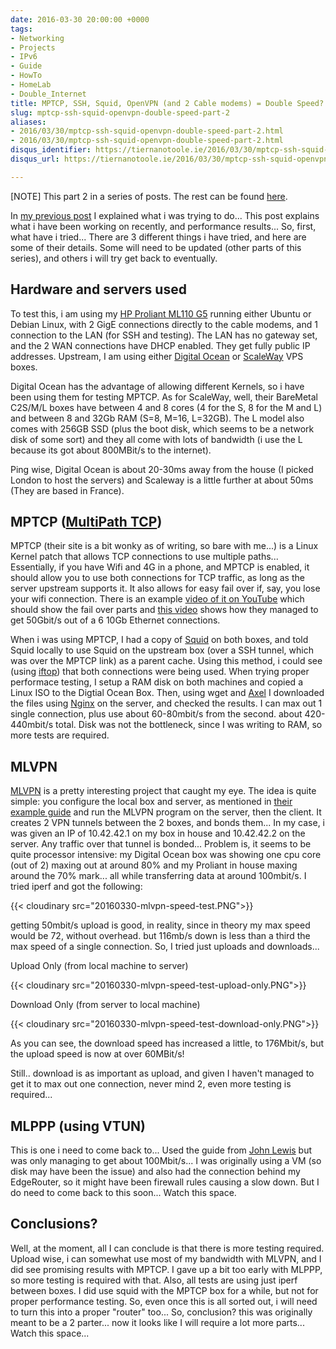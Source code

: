 ```yaml
---
date: 2016-03-30 20:00:00 +0000
tags:
- Networking
- Projects
- IPv6
- Guide
- HowTo
- HomeLab
- Double_Internet
title: MPTCP, SSH, Squid, OpenVPN (and 2 Cable modems) = Double Speed? Not quite... Part 2
slug: mptcp-ssh-squid-openvpn-double-speed-part-2
aliases:
- 2016/03/30/mptcp-ssh-squid-openvpn-double-speed-part-2.html
- 2016/03/30/mptcp-ssh-squid-openvpn-double-speed-part-2.html
disqus_identifier: https://tiernanotoole.ie/2016/03/30/mptcp-ssh-squid-openvpn-double-speed-part-2.html
disqus_url: https://tiernanotoole.ie/2016/03/30/mptcp-ssh-squid-openvpn-double-speed-part-2.html

---
```

 
 
\[NOTE\] This part 2 in a series of posts. The rest can be found [here](https://www.tiernanotoole.ie/tag/Double_Internet/).

In [my previous post](https://www.tiernanotoole.ie/2016/03/22/2-Cable-Modems-Double-Internet-Speed-part1.html) I explained what i was trying to do... This post explains what i have been working on recently, and performance results...
So, first, what have i tried... There are 3 different things i have tried, and here are some of their details. Some will need to be updated (other parts of this series), and others i will try get back to eventually.

## Hardware and servers used

To test this, i am using my [HP Proliant ML110 G5](https://www.tiernanotoole.ie/Computers/proliantml110.html) running either Ubuntu or Debian Linux, with 2 GigE connections directly to the cable modems, and 1 connection to the LAN (for SSH and testing). The LAN has no gateway set, and the 2 WAN connections have DHCP enabled. They get fully public IP addresses. Upstream, I am using either [Digital Ocean](https://m.do.co/c/d4d345b83b55) or [ScaleWay](http://www.scaleway.com) VPS boxes.

Digital Ocean has the advantage of allowing different Kernels, so i have been using them for testing MPTCP. As for ScaleWay, well, their BareMetal C2S/M/L boxes have between 4 and 8 cores (4 for the S, 8 for the M and L) and between 8 and 32Gb RAM (S=8, M=16, L=32GB). The L model also comes with 256GB SSD (plus the boot disk, which seems to be a network disk of some sort) and they all come with lots of bandwidth (i use the L because its got about 800MBit/s to the internet).

Ping wise, Digital Ocean is about 20-30ms away from the house (I picked London to host the servers) and Scaleway is a little further at about 50ms (They are based in France).

## MPTCP ([MultiPath TCP](http://www.multipath-tcp.org))

MPTCP (their site is a bit wonky as of writing, so bare with me...) is a Linux Kernel patch that allows TCP connections to use multiple paths... Essentially, if you have Wifi and 4G in a phone, and MPTCP is enabled, it should allow you to use both connections for TCP traffic, as long as the server upstream supports it. It also allows for easy fail over if, say, you lose your wifi connection. There is an example [video of it on YouTube](https://youtu.be/VWN0ctPi5cw) which should show the fail over parts and [this video](https://www.youtube.com/watch?v=VMdPI9Cfi9k) shows how they managed to get 50Gbit/s out of a 6 10Gb Ethernet connections.

When i was using MPTCP, I had a copy of [Squid](http://www.squid-cache.org) on both boxes, and told Squid locally to use Squid on the upstream box (over a SSH tunnel, which was over the MPTCP link) as a parent cache. Using this method, i could see (using [iftop](http://www.ex-parrot.com/pdw/iftop/)) that both connections were being used. When trying proper performace testing, I setup a RAM disk on both machines and copied a Linux ISO to the Digtial Ocean Box. Then, using wget and [Axel](http://axel.alioth.debian.org/) I downloaded the files using [Nginx](https://www.nginx.com/) on the server, and checked the results. I can max out 1 single connection, plus use about 60-80mbit/s from the second. about 420-440mbit/s total. Disk was not the bottleneck, since I was writing to RAM, so more tests are required.

## MLVPN

[MLVPN](http://zehome.github.io/MLVPN) is a pretty interesting project that caught my eye. The idea is quite simple: you configure the local box and server, as mentioned in [their example guide](http://mlvpn.readthedocs.org/en/latest/linux_example.html) and run the MLVPN program on the server, then the client. It creates 2 VPN tunnels between the 2 boxes, and bonds them... In my case, i was given an IP of 10.42.42.1 on my box in house and 10.42.42.2 on the server. Any traffic over that tunnel is bonded... Problem is, it seems to be quite processor intensive: my Digital Ocean box was showing one cpu core (out of 2) maxing out at around 80% and my Proliant in house maxing around the 70% mark... all while transferring data at around 100mbit/s. I tried iperf and got the following:

{{< cloudinary src="20160330-mlvpn-speed-test.PNG">}}

getting 50mbit/s upload is good, in reality, since in theory my max speed would be 72, without overhead. but 116mb/s down is less than a third the max speed of a single connection. So, I tried just uploads and downloads...

Upload Only (from local machine to server)

{{< cloudinary src="20160330-mlvpn-speed-test-upload-only.PNG">}}

Download Only (from server to local machine)

{{< cloudinary src="20160330-mlvpn-speed-test-download-only.PNG">}}

As you can see, the download speed has increased a little, to 176Mbit/s, but the upload speed is now at over 60MBit/s!

Still.. download is as important as upload, and given I haven't managed to get it to max out one connection, never mind 2, even more testing is required...

## MLPPP (using VTUN)

This is one i need to come back to... Used the guide from [John Lewis](https://johnlewis.ie/bonding-teaming-internet-connections/) but was only managing to get about 100Mbit/s... I was originally using a VM (so disk may have been the issue) and also had the connection behind my EdgeRouter, so it might have been firewall rules causing a slow down. But I do need to come back to this soon... Watch this space.

## Conclusions?

Well, at the moment, all I can conclude is that there is more testing required. Upload wise, i can somewhat use most of my bandwidth with MLVPN, and I did see promising results with MPTCP. I gave up a bit too early with MLPPP, so more testing is required with that. Also, all tests are using just iperf between boxes. I did use squid with the MPTCP box for a while, but not for proper performance testing. So, even once this is all sorted out, i will need to turn this into a proper "router" too... So, conclusion? this was originally meant to be a 2 parter... now it looks like I will require a lot more parts... Watch this space...